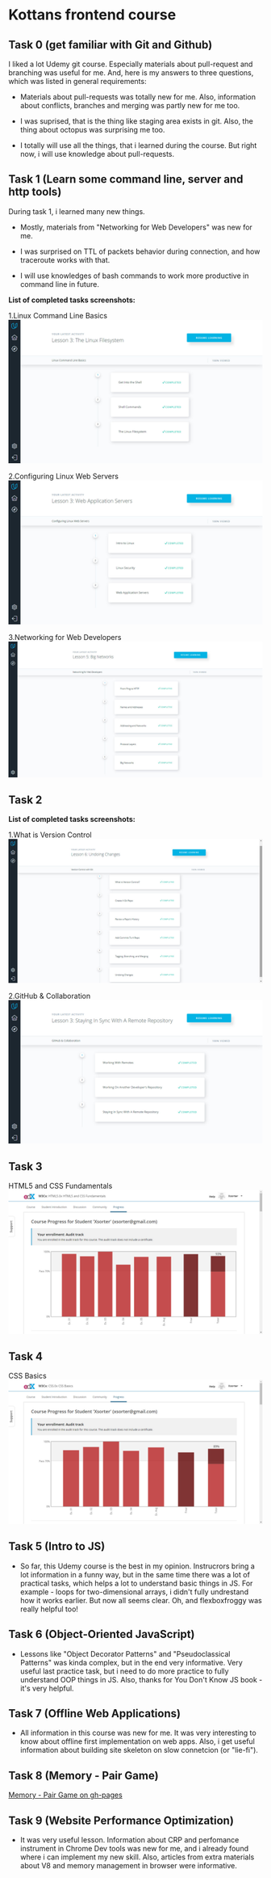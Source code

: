 # Kottans frontend course 
## Task 0 (get familiar with Git and Github)

I liked a lot Udemy git course. Especially materials about pull-request and branching was useful for me. 
And, here is my answers to three questions, which was listed in general requirements:

- Materials about pull-requests was totally new for me. Also, information about conflicts, branches and merging was partly new for me too.

- I was suprised, that is the thing like staging area exists in git. Also, the thing about octopus was surprising me too. 

- I totally will use all the things, that i learned during the course. But right now, i will use knowledge about pull-requests. 

## Task 1 (Learn some command line, server and http tools)

During task 1, i learned many new things.

- Mostly, materials from "Networking for Web Developers" was new for me.

- I was surprised on TTL of packets behavior during connection, and how traceroute works with that.

- I will use knowledges of bash commands to work more productive in command line in future. 

**List of completed tasks screenshots:**

1.Linux Command Line Basics
![Task 1-1](task_1/task_1-1.jpg)

2.Configuring Linux Web Servers
![Task 1-2](task_1/task_1-2.jpg)

3.Networking for Web Developers
![Task 1-3](task_1/task_1-3.jpg)

## Task 2 

**List of completed tasks screenshots:**

1.What is Version Control
![Task 2-1](task_2/task_2-1.jpg)

2.GitHub & Collaboration
![Task 2-2](task_2/task_2-2.jpg)

## Task 3

HTML5 and CSS Fundamentals
![Task 3](task_3/task_3.jpg)

## Task 4

CSS Basics
![Task 4](task_4/task_4.jpg)


## Task 5 (Intro to JS)

- So far, this Udemy course is the best in my opinion. Instrucrors bring a lot information in a funny way, but in the same time there was a lot of practical tasks, which helps a lot to understand basic things in JS. For example - loops for two-dimensional arrays, i didn't fully undrestand how it works earlier. But now all seems clear. Oh, and flexboxfroggy was really helpful too!

## Task 6 (Object-Oriented JavaScript)

- Lessons like "Object Decorator Patterns" and "Pseudoclassical Patterns" was kinda complex, but in the end very informative. Very useful last practice task, but i need to do more practice to fully understand OOP things in JS.
Also, thanks for You Don't Know JS book - it's very helpful.

## Task 7 (Offline Web Applications)

- All information in this course was new for me. It was very interesting to know about offline first implementation on web apps. Also, i get useful information about building site skeleton on slow connetcion (or "lie-fi").
 
## Task 8 (Memory - Pair Game)

[Memory - Pair Game on gh-pages](https://xsorter.github.io/kottans_frontend/task_8/)

## Task 9 (Website Performance Optimization)

- It was very useful lesson. Information about CRP and perfomance instrument in Chrome Dev tools was new for me, and i already found where i can implement my new skill. Also, articles from extra materials about V8 and memory management in browser were informative.


